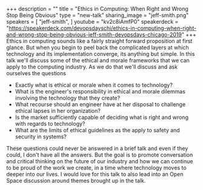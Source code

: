 +++
description = ""
title = "Ethics in Computing: When Right and Wrong Stop Being Obvious"
type = "new-talk"
sharing_image = "jeff-smith.png"
speakers = [
        "jeff-smith",
]
youtube = "kv2c8iAmfP0"
speakerdeck = "https://speakerdeck.com/devopsdayschi/ethics-in-computing-when-right-and-wrong-stop-being-obvious-jeff-smith-devopsdays-chicago-2019"
+++
Ethics in computing sounds like a fairly straight forward proposition at first glance. But when you begin to peel back the complicated layers at which technology and its implementation converge, its anything but simple. In this talk we'll discuss some of the ethical and morale frameworks that we can apply to the computing industry. As we do that we'll discuss and ask ourselves the questions

- Exactly what is ethical or morale when it comes to technology?
- What is the engineer's responsibility in ethical and morale dilemmas involving the technology that they create?
- What recourse should an engineer have at her disposal to challenge ethical lapses in her organization?
- Is the market sufficiently capable of deciding what is right and wrong with regards to technology?
- What are the limits of ethical guidelines as the apply to safety and security in systems?

These questions could never be answered in a brief talk and even if they could, I don't have all the answers. But the goal is to promote conversation and critical thinking on the future of our industry and how we can continue to be proud of the work we create, in a time where technology moves to deeper into our lives. I would love for this talk to also lead into an Open Space discussion around themes brought up in the talk.